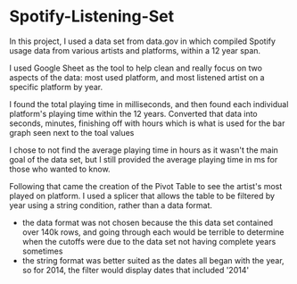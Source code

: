 # Spotify-Listening-Set

In this project, I used a data set from data.gov in which compiled Spotify usage data from various artists and platforms, within a 12 year span.

I used Google Sheet as the tool to help clean and really focus on two aspects of the data: most used platform, and most listened artist on a specific platform by year.

I found the total playing time in milliseconds, and then found each individual platform's playing time within the 12 years. 
Converted that data into seconds, minutes, finishing off with hours which is what is used for the bar graph seen next to the toal values

I chose to not find the average playing time in hours as it wasn't the main goal of the data set, but I still provided the average playing time in ms for those who wanted to know. 

Following that came the creation of the Pivot Table to see the artist's most played on platform. I used a splicer that allows the table to be filtered by year using a string condition, rather than a data format. 
  - the data format was not chosen because the this data set contained over 140k rows, and going through each would be terrible to determine when the cutoffs were due to the data set not having complete years sometimes
  - the string format was better suited as the dates all began with the year, so for 2014, the filter would display dates that included '2014'

